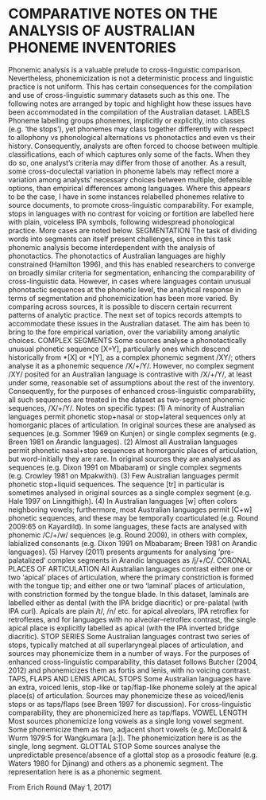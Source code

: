 # COMPARATIVE NOTES ON THE ANALYSIS OF AUSTRALIAN PHONEME INVENTORIES 

Phonemic analysis is a valuable prelude to cross-linguistic comparison. Nevertheless, phonemicization is not a deterministic process and linguistic practice is not uniform. This has certain consequences for the compilation and use of cross-linguistic summary datasets such as this one. The following notes are arranged by topic and highlight how these issues have been accommodated in the compilation of the Australian dataset. LABELS Phoneme labelling groups phonemes, implicitly or explicitly, into classes (e.g. ‘the stops’), yet phonemes may class together differently with respect to allophony vs phonological alternations vs phonotactics and even vs their history. Consequently, analysts are often forced to choose between multiple classifications, each of which captures only some of the facts. When they do so, one analyst’s criteria may differ from those of another. As a result, some cross-doculectal variation in phoneme labels may reflect more a variation among analysts’ necessary choices between multiple, defensible options, than empirical differences among languages. Where this appears to be the case, I have in some instances relabelled phonemes relative to source documents, to promote cross-linguistic comparability. For example, stops in languages with no contrast for voicing or fortition are labelled here with plain, voiceless IPA symbols, following widespread phonological practice. More cases are noted below. SEGMENTATION The task of dividing words into segments can itself present challenges, since in this task phonemic analysis become interdependent with the analysis of phonotactics. The phonotactics of Australian languages are highly constrained (Hamilton 1996), and this has enabled researchers to converge on broadly similar criteria for segmentation, enhancing the comparability of cross-linguistic data. However, in cases where languages contain unusual phonotactic sequences at the phonetic level, the analytical response in terms of segmentation and phonemicization has been more varied. By comparing across sources, it is possible to discern certain recurrent patterns of analytic practice. The next set of topics records attempts to accommodate these issues in the Australian dataset. The aim has been to bring to the fore empirical variation, over the variability among analytic choices. COMPLEX SEGMENTS Some sources analyse a phonotactically unusual phonetic sequence [X+Y], particularly ones which descend historically from *[X] or *[Y], as a complex phonemic segment /XY/; others analyse it as a phonemic sequence /X/+/Y/. However, no complex segment /XY/ posited for an Australian language is contrastive with /X/+/Y/, at least under some, reasonable set of assumptions about the rest of the inventory. Consequently, for the purposes of enhanced cross-linguistic comparability, all such sequences are treated in the dataset as two-segment phonemic sequences, /X/+/Y/. Notes on specific types: (1) A minority of Australian languages permit phonetic stop+nasal or stop+lateral sequences only at homorganic places of articulation. In original sources these are analysed as sequences (e.g. Sommer 1969 on Kunjen) or single complex segments (e.g. Breen 1981 on Arandic languages). (2) Almost all Australian languages permit phonetic nasal+stop sequences at homorganic places of articulation, but word-initially they are rare. In original sources they are analysed as sequences (e.g. Dixon 1991 on Mbabaram) or single complex segments (e.g. Crowley 1981 on Mpakwithi). (3) Few Australian languages permit phonetic stop+liquid sequences. The sequence [tr] in particular is sometimes analysed in original sources as a single complex segment (e.g. Hale 1997 on Linngithigh). (4) In Australian languages [w] often colors neighboring vowels; furthermore, most Australian languages permit [C+w] phonetic sequences, and these may be temporally coarticulated (e.g. Round 2009:65 on Kayardild). In some languages, these facts are analysed with phonemic /C/+/w/ sequences (e.g. Round 2009), in others with complex, labialized consonants (e.g. Dixon 1991 on Mbabaram; Breen 1981 on Arandic languages). (5) Harvey (2011) presents arguments for analysing ‘pre-palatalized’ complex segments in Arandic languages as /j/+/C/. CORONAL PLACES OF ARTICULATION All Australian languages contrast either one or two ‘apical’ places of articulation, where the primary constriction is formed with the tongue tip; and either one or two ‘laminal’ places of articulation, with constriction formed by the tongue blade. In this dataset, laminals are labelled either as dental (with the IPA bridge diacritic) or pre-palatal (with IPA curl). Apicals are plain /t/, /n/ etc. for apical alveolars, IPA retroflex for retroflexes, and for languages with no alveolar–retroflex contrast, the single apical place is explicitly labelled as apical (with the IPA inverted bridge diacritic). STOP SERIES Some Australian languages contrast two series of stops, typically matched at all superlaryngeal places of articulation, and sources may phonemicize them in a number of ways. For the purposes of enhanced cross-linguistic comparability, this dataset follows Butcher (2004, 2012) and phonemicizes them as fortis and lenis, with no voicing contrast. TAPS, FLAPS AND LENIS APICAL STOPS Some Australian languages have an extra, voiced lenis, stop-like or tap/flap-like phoneme solely at the apical place(s) of articulation. Sources may phonemicize these as voiced/lenis stops or as taps/flaps (see Breen 1997 for discussion). For cross-linguistic comparability, they are phonemicized here as tap/flaps. VOWEL LENGTH Most sources phonemicize long vowels as a single long vowel segment. Some phonemicize them as two, adjacent short vowels (e.g. McDonald & Wurm 1979:5 for Wangkumara [a:]). The phonemicization here is as the single, long segment. GLOTTAL STOP Some sources analyse the unpredictable presence/absence of a glottal stop as a prosodic feature (e.g. Waters 1980 for Djinang) and others as a phonemic segment. The representation here is as a phonemic segment.

From Erich Round (May 1, 2017)